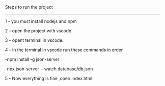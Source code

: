 Steps to run the project

---

1 - you must install nodejs and npm

2 - open the project with vscode.

3 - opent terminal in vscode.

4 - in the terminal in vscode run these commands in order

-npm install -g json-server

-npx json-server --watch database/db.json

5 - Now everything is fine ,open index.html.
